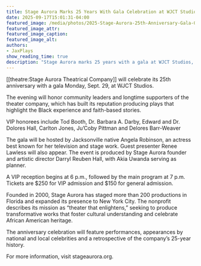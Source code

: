 ```yaml
---
title: Stage Aurora Marks 25 Years With Gala Celebration at WJCT Studios
date: 2025-09-17T15:01:31-04:00
featured_image: /media/photos/2025-Stage-Aurora-25th-Anniversary-Gala-01.webp
featured_image_attr: 
featured_image_caption: 
featured_image_alt: 
authors: 
- JaxPlays
show_reading_time: true
description: "Stage Aurora marks 25 years with a gala at WJCT Studios, honoring Black arts, community leaders and a legacy of cultural impact."
---
```

[[theatre:Stage Aurora Theatrical Company]] will celebrate its 25th anniversary with a gala Monday, Sept. 29, at WJCT Studios.<!--more-->

The evening will honor community leaders and longtime supporters of the theater company, which has built its reputation producing plays that highlight the Black experience and faith-based stories.

VIP honorees include Tod Booth, Dr. Barbara A. Darby, Edward and Dr. Dolores Hall, Carlton Jones, Ju’Coby Pittman and Delores Barr-Weaver
<!--more-->

The gala will be hosted by Jacksonville native Angela Robinson, an actress best known for her television and stage work. Guest presenter Renee Lawless will also appear. The event is produced by Stage Aurora founder and artistic director Darryl Reuben Hall, with Akia Uwanda serving as planner.

A VIP reception begins at 6 p.m., followed by the main program at 7 p.m. Tickets are $250 for VIP admission and $150 for general admission.

Founded in 2000, Stage Aurora has staged more than 200 productions in Florida and expanded its presence to New York City. The nonprofit describes its mission as “theater that enlightens,” seeking to produce transformative works that foster cultural understanding and celebrate African American heritage.

The anniversary celebration will feature performances, appearances by national and local celebrities and a retrospective of the company’s 25-year history.

For more information, visit stageaurora.org.